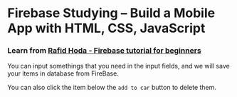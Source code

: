 # Firebase Studying – Build a Mobile App with HTML, CSS, JavaScript

### Learn from **[Rafid Hoda - Firebase tutorial for beginners](https://scrimba.com/learn/firebase/lets-build-a-mobile-app-with-firebase-co8de4dd39fd49db58b3e5ff8)**

You can input somethings that you need in the input fields, and we will save your items in database from FireBase.

You can also click the item below the `add to car` button to delete them.
